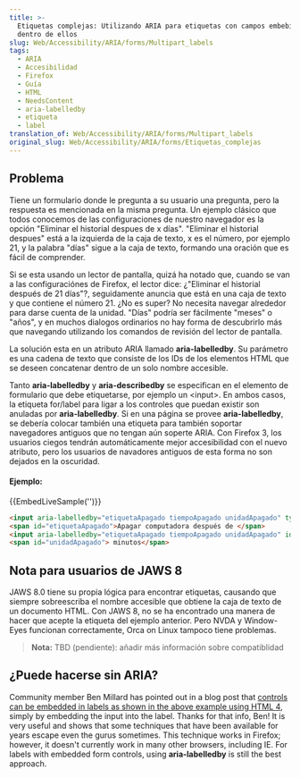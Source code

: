 ```yaml
---
title: >-
  Etiquetas complejas: Utilizando ARIA para etiquetas con campos embebidos
  dentro de ellos
slug: Web/Accessibility/ARIA/forms/Multipart_labels
tags:
  - ARIA
  - Accesibilidad
  - Firefox
  - Guía
  - HTML
  - NeedsContent
  - aria-labelledby
  - etiqueta
  - label
translation_of: Web/Accessibility/ARIA/forms/Multipart_labels
original_slug: Web/Accessibility/ARIA/forms/Etiquetas_complejas
---
```


## Problema

Tiene un formulario donde le pregunta a su usuario una pregunta, pero la respuesta es mencionada en la misma pregunta. Un ejemplo clásico que todos conocemos de las configuraciones de nuestro navegador es la opción "Eliminar el historial despues de x días". "Eliminar el historial despues" está a la izquierda de la caja de texto, x es el número, por ejemplo 21, y la palabra "días" sigue a la caja de texto, formando una oración que es fácil de comprender.

Si se esta usando un lector de pantalla, quizá ha notado que, cuando se van a las configuraciónes de Firefox, el lector dice: ¿"Eliminar el historial después de 21 días"?, seguidamente anuncia que está en una caja de texto y que contiene el número 21. ¿No es super? No necesita navegar alrededor para darse cuenta de la unidad. "Días" podría ser fácilmente "meses" o "años", y en muchos dialogos ordinarios no hay forma de descubrirlo más que navegando utilizando los comandos de revisión del lector de pantalla.

La solución esta en un atributo ARIA llamado **aria-labelledby**. Su parámetro es una cadena de texto que consiste de los IDs de los elementos HTML que se deseen concatenar dentro de un solo nombre accesible.

Tanto **aria-labelledby** y **aria-describedby** se especifican en el elemento de formulario que debe etiquetarse, por ejemplo un \<input>. En ambos casos, la etiqueta for/label para ligar a los controles que puedan existir son anuladas por **aria-labelledby**. Si en una página se provee **aria-labelledby**, se debería colocar también una etiqueta para también soportar navegadores antiguos que no tengan aún soperte ARIA. Con Firefox 3, los usuarios ciegos tendrán automáticamente mejor accesibilidad con el nuevo atributo, pero los usuarios de navadores antiguos de esta forma no son dejados en la oscuridad.

#### Ejemplo:

{{EmbedLiveSample('')}}

```html
<input aria-labelledby="etiquetaApagado tiempoApagado unidadApagado" type="checkbox" />
<span id="etiquetaApagado">Apagar computadora después de </span>
<input aria-labelledby="etiquetaApagado tiempoApagado unidadApagado" id="tiempoApagado" type="text" value="10" />
<span id="unidadApagado"> minutos</span>
```

## Nota para usuarios de JAWS 8

JAWS 8.0 tiene su propia lógica para encontrar etiquetas, causando que siempre sobreescriba el nombre accesible que obtiene la caja de texto de un documento HTML. Con JAWS 8, no se ha encontrado una manera de hacer que acepte la etiqueta del ejemplo anterior. Pero NVDA y Window-Eyes funcionan correctamente, Orca on Linux tampoco tiene problemas.

> **Nota:** TBD (pendiente): añadir más información sobre compatiblidad

## ¿Puede hacerse sin ARIA?

Community member Ben Millard has pointed out in a blog post that [controls can be embedded in labels as shown in the above example using HTML 4](http://projectcerbera.com/blog/2008/03#day24), simply by embedding the input into the label. Thanks for that info, Ben! It is very useful and shows that some techniques that have been available for years escape even the gurus sometimes. This technique works in Firefox; however, it doesn't currently work in many other browsers, including IE. For labels with embedded form controls, using **aria-labelledby** is still the best approach.
